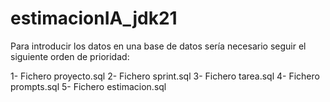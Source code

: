 # estimacionIA_jdk21
Para introducir los datos en una base de datos sería necesario seguir el siguiente orden de prioridad:

1- Fichero proyecto.sql
2- Fichero sprint.sql
3- Fichero tarea.sql
4- Fichero prompts.sql
5- Fichero estimacion.sql